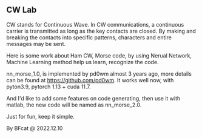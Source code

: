 ## CW Lab


CW stands for Continuous Wave. In CW communications, a continuous carrier is transmitted as long as the key contacts are closed. By making and breaking the contacts into specific patterns, characters and entire messages may be sent.



Here is some work about Ham CW, Morse code, by using Nerual Network, Machine Learning method help us learn, recognize the code.

nn_morse_1.0, is implemented by pd0wm almost 3 years ago, more details can be found at https://github.com/pd0wm. It works well now, with pyton3.9, pytorch 1.13 + cuda 11.7. 

And I'd like to add some features on code generating, then use it with matlab, the new code will be named as nn_morse_2.0. 

Just for fun,  keep it simple.


By BFcat @  2022.12.10